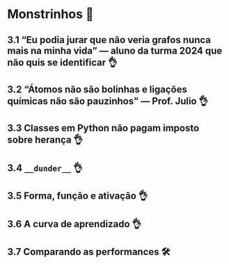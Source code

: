 # Monstrinhos 👾

## 3.1 “Eu podia jurar que não veria grafos nunca mais na minha vida” — aluno da turma 2024 que não quis se identificar 👌
## 3.2 “Átomos não são bolinhas e ligações químicas não são pauzinhos” — Prof. Julio 👌
## 3.3 Classes em Python não pagam imposto sobre herança 👌
## 3.4 `__dunder__` 👌
## 3.5 Forma, função e ativação 👌
## 3.6  A curva de aprendizado 👌
## 3.7 Comparando as performances 🛠️
